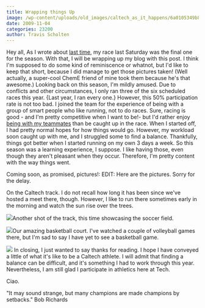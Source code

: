 ```yaml
---
title: Wrapping things Up
image: /wp-content/uploads/old_images/caltech_as_it_happens/6a0105349b8251970b0128759f472c970c.jpg
date: 2009-11-04
categories: 23200
author: Travis Scholten
---
```


Hey all,
As I wrote about [last time](https://caltech.typepad.com/caltech_as_it_happens/2009/10/being-on-the-team.html), my race last Saturday was the final one for the season. With that, I will be wrapping up my blog with this post. I think I'm supposed to do some kind of reminiscence or whatnot, but I'd like to keep that short, because I did manage to get those pictures taken! (Well actually, a super-cool ChemE friend of mine took them because he's that awesome.)
Looking back on this season, I'm mildly amused. Due to conflicts and other circumstances, I only ran three of the six scheduled races this year. {Last year, I ran every one.} However, this 50% participation rate is not too bad. I joined the team for the experience of being with a group of smart people who like running, not to do races. Sure, racing is good - and I'm pretty competitive when I want to be!- but I'd rather enjoy [being with my teammates](https://caltech.typepad.com/caltech_as_it_happens/2009/10/being-on-the-team.html) than be caught up in the race. 
When I started off, I had pretty normal hopes for how things would go. However, my workload soon caught up with me, and I struggled some to find a balance. Thankfully, things got better when I started running on my own 3 days a week. So this season was a learning experience, I suppose. I like having those, even though they aren't pleasant when they occur. Therefore, I'm pretty content with the way things went.

Coming soon, as promised, pictures!:
EDIT: Here are the pictures. Sorry for the delay.

On the Caltech track. I do not recall how long it has been since we've hosted a meet there, though. However, I like to run there sometimes early in the morning and watch the sun rise over the trees.


![](/old_images/caltech_as_it_happens/6a0105349b8251970b0120a69d18a3970b.jpg)Another shot of the track, this time showcasing the soccer field.


![](/old_images/caltech_as_it_happens/6a0105349b8251970b0128759f48cb970c.jpg)Our amazing basketball court. I've watched a couple of volleyball games there, but I'm sad to say I have yet to see a basketball game.


![](/old_images/caltech_as_it_happens/6a0105349b8251970b0120a69d1953970b.jpg)
In closing, I just wanted to say thanks for reading. I hope I have conveyed a little of what it's like to be a Caltech athlete. I will admit that finding a balance can be difficult, and it's something I had to work through this year. Nevertheless, I am still glad I participate in athletics here at Tech.

Ciao.

"It may sound strange, but many champions are made champions by setbacks." Bob Richards
